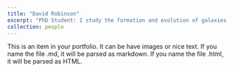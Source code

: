 ```yaml
---
title: "David Robinson"
excerpt: "PhD Student: I study the formation and evolution of galaxies in cosmological simulations.<br/><img src='/images/drobinson_headshot.JPG'>"
collection: people
---
```


This is an item in your portfolio. It can be have images or nice text. If you name the file .md, it will be parsed as markdown. If you name the file .html, it will be parsed as HTML. 
